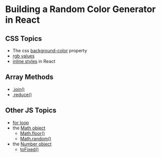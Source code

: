 # Building a Random Color Generator in React
## CSS Topics
- The css [background-color](https://developer.mozilla.org/en-US/docs/Web/CSS/background-color) property
- [rgb values](https://www.w3schools.com/html/html_colors_rgb.asp)
- [inline styles](https://react.dev/reference/react-dom/components/common#applying-css-styles) in React

## Array Methods
- [.join()](https://developer.mozilla.org/en-US/docs/Web/JavaScript/Reference/Global_Objects/Array/join)
- [.reduce()](https://developer.mozilla.org/en-US/docs/Web/JavaScript/Reference/Global_Objects/Array/reduce)

## Other JS Topics
- [for loop](https://developer.mozilla.org/en-US/docs/Web/JavaScript/Reference/Statements/for)
- the [Math object](https://developer.mozilla.org/en-US/docs/Web/JavaScript/Reference/Global_Objects/Math)
  - [Math.floor()](https://developer.mozilla.org/en-US/docs/Web/JavaScript/Reference/Global_Objects/Math/floor)
  - [Math.random()](https://developer.mozilla.org/en-US/docs/Web/JavaScript/Reference/Global_Objects/Math/random)
- the [Number object](https://developer.mozilla.org/en-US/docs/Web/JavaScript/Reference/Global_Objects/Number)
  - [toFixed()](https://developer.mozilla.org/en-US/docs/Web/JavaScript/Reference/Global_Objects/Number/toFixed)
 

